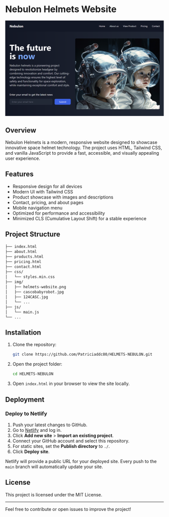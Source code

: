 # Nebulon Helmets Website

![Nebulon Helmets Website](./img/helmets-website.png)

## Overview
Nebulon Helmets is a modern, responsive website designed to showcase innovative space helmet technology. The project uses HTML, Tailwind CSS, and vanilla JavaScript to provide a fast, accessible, and visually appealing user experience.

## Features
- Responsive design for all devices
- Modern UI with Tailwind CSS
- Product showcase with images and descriptions
- Contact, pricing, and about pages
- Mobile navigation menu
- Optimized for performance and accessibility
- Minimized CLS (Cumulative Layout Shift) for a stable experience

## Project Structure
```
├── index.html
├── about.html
├── products.html
├── pricing.html
├── contact.html
├── css/
│   └── styles.min.css
├── img/
│   ├── helmets-website.png
│   ├── cascobabyrobot.jpg
│   ├── 124CASC.jpg
│   └── ...
├── js/
│   └── main.js
└── ...
```

## Installation
1. Clone the repository:
   ```bash
   git clone https://github.com/Patriciaddc80/HELMETS-NEBULON.git
   ```
2. Open the project folder:
   ```bash
   cd HELMETS-NEBULON
   ```
3. Open `index.html` in your browser to view the site locally.

## Deployment
### Deploy to Netlify
1. Push your latest changes to GitHub.
2. Go to [Netlify](https://app.netlify.com/) and log in.
3. Click **Add new site** > **Import an existing project**.
4. Connect your GitHub account and select this repository.
5. For static sites, set the **Publish directory** to `./`.
6. Click **Deploy site**.

Netlify will provide a public URL for your deployed site. Every push to the `main` branch will automatically update your site.

## License
This project is licensed under the MIT License.

---

Feel free to contribute or open issues to improve the project!
